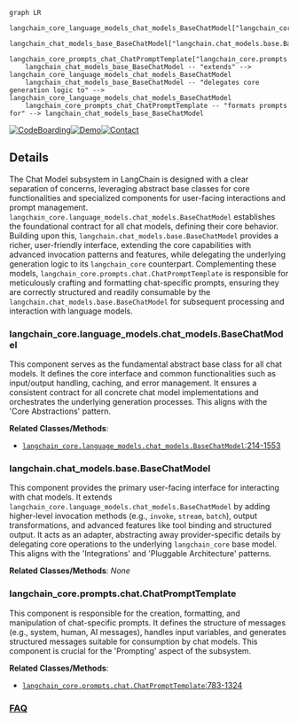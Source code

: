 ```mermaid
graph LR
    langchain_core_language_models_chat_models_BaseChatModel["langchain_core.language_models.chat_models.BaseChatModel"]
    langchain_chat_models_base_BaseChatModel["langchain.chat_models.base.BaseChatModel"]
    langchain_core_prompts_chat_ChatPromptTemplate["langchain_core.prompts.chat.ChatPromptTemplate"]
    langchain_chat_models_base_BaseChatModel -- "extends" --> langchain_core_language_models_chat_models_BaseChatModel
    langchain_chat_models_base_BaseChatModel -- "delegates core generation logic to" --> langchain_core_language_models_chat_models_BaseChatModel
    langchain_core_prompts_chat_ChatPromptTemplate -- "formats prompts for" --> langchain_chat_models_base_BaseChatModel
```

[![CodeBoarding](https://img.shields.io/badge/Generated%20by-CodeBoarding-9cf?style=flat-square)](https://github.com/CodeBoarding/CodeBoarding)[![Demo](https://img.shields.io/badge/Try%20our-Demo-blue?style=flat-square)](https://www.codeboarding.org/demo)[![Contact](https://img.shields.io/badge/Contact%20us%20-%20contact@codeboarding.org-lightgrey?style=flat-square)](mailto:contact@codeboarding.org)

## Details

The Chat Model subsystem in LangChain is designed with a clear separation of concerns, leveraging abstract base classes for core functionalities and specialized components for user-facing interactions and prompt management. `langchain_core.language_models.chat_models.BaseChatModel` establishes the foundational contract for all chat models, defining their core behavior. Building upon this, `langchain.chat_models.base.BaseChatModel` provides a richer, user-friendly interface, extending the core capabilities with advanced invocation patterns and features, while delegating the underlying generation logic to its `langchain_core` counterpart. Complementing these models, `langchain_core.prompts.chat.ChatPromptTemplate` is responsible for meticulously crafting and formatting chat-specific prompts, ensuring they are correctly structured and readily consumable by the `langchain.chat_models.base.BaseChatModel` for subsequent processing and interaction with language models.

### langchain_core.language_models.chat_models.BaseChatModel
This component serves as the fundamental abstract base class for all chat models. It defines the core interface and common functionalities such as input/output handling, caching, and error management. It ensures a consistent contract for all concrete chat model implementations and orchestrates the underlying generation processes. This aligns with the 'Core Abstractions' pattern.


**Related Classes/Methods**:

- <a href="https://github.com/langchain-ai/langchain/blob/master/libs/core/langchain_core/language_models/chat_models.py#L214-L1553" target="_blank" rel="noopener noreferrer">`langchain_core.language_models.chat_models.BaseChatModel`:214-1553</a>


### langchain.chat_models.base.BaseChatModel
This component provides the primary user-facing interface for interacting with chat models. It extends `langchain_core.language_models.chat_models.BaseChatModel` by adding higher-level invocation methods (e.g., `invoke`, `stream`, `batch`), output transformations, and advanced features like tool binding and structured output. It acts as an adapter, abstracting away provider-specific details by delegating core operations to the underlying `langchain_core` base model. This aligns with the 'Integrations' and 'Pluggable Architecture' patterns.


**Related Classes/Methods**: _None_

### langchain_core.prompts.chat.ChatPromptTemplate
This component is responsible for the creation, formatting, and manipulation of chat-specific prompts. It defines the structure of messages (e.g., system, human, AI messages), handles input variables, and generates structured messages suitable for consumption by chat models. This component is crucial for the 'Prompting' aspect of the subsystem.


**Related Classes/Methods**:

- <a href="https://github.com/langchain-ai/langchain/blob/master/libs/core/langchain_core/prompts/chat.py#L783-L1324" target="_blank" rel="noopener noreferrer">`langchain_core.prompts.chat.ChatPromptTemplate`:783-1324</a>




### [FAQ](https://github.com/CodeBoarding/GeneratedOnBoardings/tree/main?tab=readme-ov-file#faq)